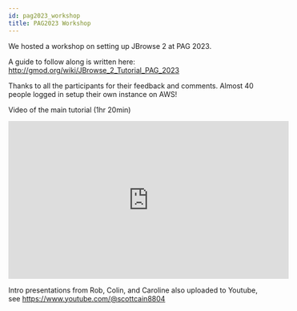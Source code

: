 ```yaml
---
id: pag2023_workshop
title: PAG2023 Workshop
---
```


We hosted a workshop on setting up JBrowse 2 at PAG 2023.

A guide to follow along is written here:
http://gmod.org/wiki/JBrowse_2_Tutorial_PAG_2023

Thanks to all the participants for their feedback and comments. Almost 40 people
logged in setup their own instance on AWS!

Video of the main tutorial (1hr 20min)

<iframe width="560" height="315" src="https://www.youtube.com/embed/0MtYsAFEMXI" title="YouTube video player" frameborder="0" allow="accelerometer; autoplay; clipboard-write; encrypted-media; gyroscope; picture-in-picture" allowfullscreen></iframe>

Intro presentations from Rob, Colin, and Caroline also uploaded to Youtube, see
https://www.youtube.com/@scottcain8804
